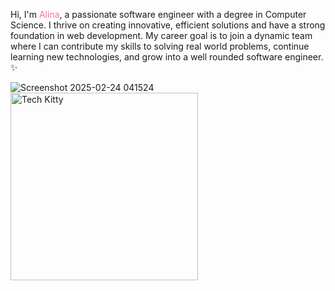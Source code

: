 Hi, I'm <span style="color: #FF69B4;">Alina</span>, a passionate software engineer with a degree in Computer Science. I thrive on creating innovative, efficient solutions and have a strong foundation in web development. My career goal is to join a dynamic team where I can contribute my skills to solving real world problems, continue learning new technologies, and grow into a well rounded software engineer. ✨



![Screenshot 2025-02-24 041524](https://github.com/user-attachments/assets/bf60b0c6-7a9e-426e-b057-5af9c4a1aeb9)
<img src="https://github.com/user-attachments/assets/bf60b0c6-7a9e-426e-b057-5af9c4a1aeb9" alt="Tech Kitty" width="300">


<!--
**l3naaaa/l3naaaa** is a ✨ _special_ ✨ repository because its `README.md` (this file) appears on your GitHub profile.


Here are some ideas to get you started:

- 🔭 I’m currently working on ...
- 🌱 I’m currently learning ...
- 👯 I’m looking to collaborate on ...
- 🤔 I’m looking for help with ...
- 💬 Ask me about ...
- 📫 How to reach me: ...
- 😄 Pronouns: ...
- ⚡ Fun fact: ...
-->
